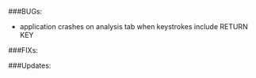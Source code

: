 ###BUGs:
  - application crashes on analysis tab when keystrokes include RETURN KEY
  
###FIXs:


###Updates: 


  
